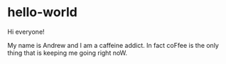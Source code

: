 # hello-world

Hi everyone!

My name is Andrew and I am a caffeine addict. 
In fact coFfee is the only thing that is keeping me going right noW.
